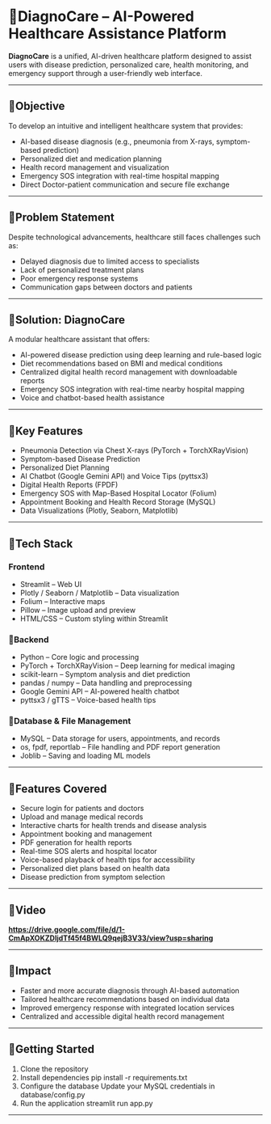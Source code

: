 # 🏥DiagnoCare – AI-Powered Healthcare Assistance Platform

**DiagnoCare** is a unified, AI-driven healthcare platform designed to assist users with disease prediction, personalized care, health monitoring, and emergency support through a user-friendly web interface.

---

## 📌Objective

To develop an intuitive and intelligent healthcare system that provides:
- AI-based disease diagnosis (e.g., pneumonia from X-rays, symptom-based prediction)
- Personalized diet and medication planning
- Health record management and visualization
- Emergency SOS integration with real-time hospital mapping
- Direct Doctor-patient communication and secure file exchange

---

## 📌Problem Statement

Despite technological advancements, healthcare still faces challenges such as:
- Delayed diagnosis due to limited access to specialists  
- Lack of personalized treatment plans  
- Poor emergency response systems  
- Communication gaps between doctors and patients

---

## 📌Solution: DiagnoCare

A modular healthcare assistant that offers:
- AI-powered disease prediction using deep learning and rule-based logic
- Diet recommendations based on BMI and medical conditions
- Centralized digital health record management with downloadable reports
- Emergency SOS integration with real-time nearby hospital mapping
- Voice and chatbot-based health assistance

---

## 📌Key Features

- Pneumonia Detection via Chest X-rays (PyTorch + TorchXRayVision)
- Symptom-based Disease Prediction
- Personalized Diet Planning
- AI Chatbot (Google Gemini API) and Voice Tips (pyttsx3)
- Digital Health Reports (FPDF)
- Emergency SOS with Map-Based Hospital Locator (Folium)
- Appointment Booking and Health Record Storage (MySQL)
- Data Visualizations (Plotly, Seaborn, Matplotlib)

---

## 📌Tech Stack

### Frontend
- Streamlit – Web UI
- Plotly / Seaborn / Matplotlib – Data visualization
- Folium – Interactive maps
- Pillow – Image upload and preview
- HTML/CSS – Custom styling within Streamlit

### 📌Backend
- Python – Core logic and processing
- PyTorch + TorchXRayVision – Deep learning for medical imaging
- scikit-learn – Symptom analysis and diet prediction
- pandas / numpy – Data handling and preprocessing
- Google Gemini API – AI-powered health chatbot
- pyttsx3 / gTTS – Voice-based health tips

### 📌Database & File Management
- MySQL – Data storage for users, appointments, and records
- os, fpdf, reportlab – File handling and PDF report generation
- Joblib – Saving and loading ML models

---

## 📌Features Covered

- Secure login for patients and doctors
- Upload and manage medical records
- Interactive charts for health trends and disease analysis
- Appointment booking and management
- PDF generation for health reports
- Real-time SOS alerts and hospital locator
- Voice-based playback of health tips for accessibility
- Personalized diet plans based on health data
- Disease prediction from symptom selection

---

## 📌Video

**https://drive.google.com/file/d/1-CmApXOKZDljdTf45f4BWLQ9qejB3V33/view?usp=sharing**

---

## 📌Impact

- Faster and more accurate diagnosis through AI-based automation
- Tailored healthcare recommendations based on individual data
- Improved emergency response with integrated location services
- Centralized and accessible digital health record management

---


## 📌Getting Started

1. Clone the repository 
2. Install dependencies
  pip install -r requirements.txt
3. Configure the database
  Update your MySQL credentials in database/config.py
4. Run the application
  streamlit run app.py

---

